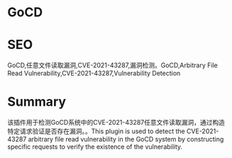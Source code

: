 # GoCD
# SEO
GoCD,任意文件读取漏洞,CVE-2021-43287,漏洞检测。GoCD,Arbitrary File Read Vulnerability,CVE-2021-43287,Vulnerability Detection
# Summary
该插件用于检测GoCD系统中的CVE-2021-43287任意文件读取漏洞，通过构造特定请求验证是否存在漏洞。。This plugin is used to detect the CVE-2021-43287 arbitrary file read vulnerability in the GoCD system by constructing specific requests to verify the existence of the vulnerability.
